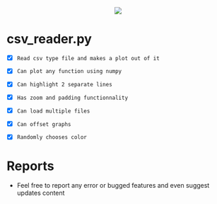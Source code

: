 <p align="center">
  <a href="https://github.com/Kiwi10101001/csv_file_reader"><img src="https://img.shields.io/badge/Version-0.0.2-orange"/></a>

</p>

# **csv_reader.py**
- [x] `Read csv type file and makes a plot out of it`

- [x] `Can plot any function using numpy`

- [x] `Can highlight 2 separate lines`

- [x] `Has zoom and padding functionnality`

- [x] `Can load multiple files`

- [x] `Can offset graphs`

- [x] `Randomly chooses color`

# **Reports**

- Feel free to report any error or bugged features and even suggest updates content
